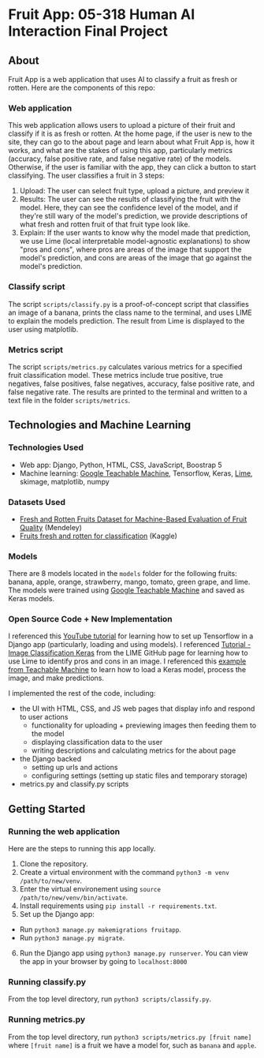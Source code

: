 # Fruit App: 05-318 Human AI Interaction Final Project

## About
Fruit App is a web application that uses AI to classify a fruit as fresh or rotten. Here are the components of this repo:

### Web application
This web application allows users to upload a picture of their fruit and classify if it is as fresh or rotten. At the home page, if the user is new to the site, they can go to the about page and learn about what Fruit App is, how it works, and what are the stakes of using this app, particularly metrics (accuracy, false positive rate, and false negative rate) of the models. Otherwise, if the user is familiar with the app, they can click a button to start classifying. The user classifies a fruit in 3 steps:
1. Upload: The user can select fruit type, upload a picture, and preview it
2. Results: The user can see the results of classifying the fruit with the model. Here, they can see the confidence level of the model, and if they're still wary of the model's prediction, we provide descriptions of what fresh and rotten fruit of that fruit type look like.
3. Explain: If the user wants to know why the model made that prediction, we use Lime (local interpretable model-agnostic explanations) to show "pros and cons", where pros are areas of the image that support the model's prediction, and cons are areas of the image that go against the model's prediction.

### Classify script
The script `scripts/classify.py` is a proof-of-concept script that classifies an image of a banana, prints the class name to the terminal, and uses LIME to explain the models prediction. The result from Lime is displayed to the user using matplotlib.

### Metrics script
The script `scripts/metrics.py` calculates various metrics for a specified fruit classification model. These metrics include true positive, true negatives, false positives, false negatives, accuracy, false positive rate, and false negative rate. The results are printed to the terminal and written to a text file in the folder `scripts/metrics`.

## Technologies and Machine Learning

### Technologies Used
* Web app: Django, Python, HTML, CSS, JavaScript, Boostrap 5
* Machine learning: [Google Teachable Machine](https://teachablemachine.withgoogle.com/), Tensorflow, Keras, [Lime](https://github.com/marcotcr/lime), skimage, matplotlib, numpy

### Datasets Used
* [Fresh and Rotten Fruits Dataset for Machine-Based Evaluation of Fruit Quality](https://data.mendeley.com/datasets/bdd69gyhv8/1) (Mendeley)
* [Fruits fresh and rotten for classification](https://www.kaggle.com/datasets/sriramr/fruits-fresh-and-rotten-for-classification) (Kaggle)

### Models
There are 8 models located in the `models` folder for the following fruits: banana, apple, orange, strawberry, mango, tomato, green grape, and lime. The models were trained using [Google Teachable Machine](https://teachablemachine.withgoogle.com/) and saved as Keras models.

### Open Source Code + New Implementation
I referenced this [YouTube tutorial](https://www.youtube.com/watch?v=RvnpVJApBz8) for learning how to set up Tensorflow in a Django app (particularly, loading and using models). I referenced [Tutorial - Image Classification Keras](https://github.com/marcotcr/lime/blob/master/doc/notebooks/Tutorial%20-%20Image%20Classification%20Keras.ipynb) from the LIME GitHub page for learning how to use Lime to identify pros and cons in an image. I referenced this [example from Teachable Machine](https://github.com/googlecreativelab/teachablemachine-community/blob/master/snippets/markdown/image/tensorflow/keras.md) to learn how to load a Keras model, process the image, and make predictions.

I implemented the rest of the code, including:
* the UI with HTML, CSS, and JS web pages that display info and respond to user actions
  * functionality for uploading + previewing images then feeding them to the model
  * displaying classification data to the user
  * writing descriptions and calculating metrics for the about page
* the Django backed
  * setting up urls and actions
  * configuring settings (setting up static files and temporary storage)
* metrics.py and classify.py scripts

## Getting Started

### Running the web application
Here are the steps to running this app locally.
1. Clone the repository.
2. Create a virtual environment with the command `python3 -m venv /path/to/new/venv`.
3. Enter the virtual environement using `source /path/to/new/venv/bin/activate`.
4. Install requirements using `pip install -r requirements.txt`.
5. Set up the Django app:
  * Run `python3 manage.py makemigrations fruitapp`.
  * Run `python3 manage.py migrate`.
6. Run the Django app using `python3 manage.py runserver`. You can view the app in your browser by going to `localhost:8000`

### Running classify.py
From the top level directory, run `python3 scripts/classify.py`.

### Running metrics.py
From the top level directory, run `python3 scripts/metrics.py [fruit name]` where `[fruit name]` is a fruit we have a model for, such as `banana` and `apple`.
